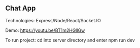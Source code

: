 ## Chat App 

Technologies: Express/Node/React/Socket.IO

Demo: https://youtu.be/BT1m2HGllGw

To run project: cd into server directory and enter npm run dev